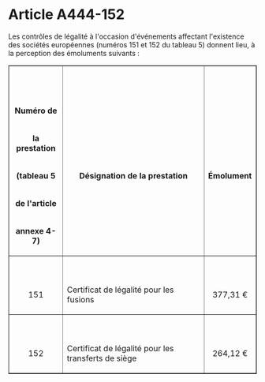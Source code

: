 # Article A444-152

<p>Les contrôles de légalité à l'occasion d'événements affectant l'existence des sociétés européennes (numéros 151 et 152 du tableau 5) donnent lieu, à la perception des émoluments suivants :</p><table border='1'><tbody><tr><th><br/><br/><br/>

Numéro de<br/><br/>

la prestation<br/><br/>

(tableau 5<br/><br/>

de l'article<br/><br/>

annexe 4-7)</th><th><br/><br/><br/>

Désignation de la prestation</th><th><br/><br/><br/>

Émolument</th></tr><tr><td align='center'><br/><br/>

151</td><td align='left'><br/><br/>

Certificat de légalité pour les fusions</td><td align='center'><br/><br/>

377,31 €</td></tr><tr><td align='center'><br/><br/>

152</td><td align='left'><br/><br/>

Certificat de légalité pour les transferts de siège</td><td align='center'><br/><br/>

264,12 €</td></tr></tbody></table>